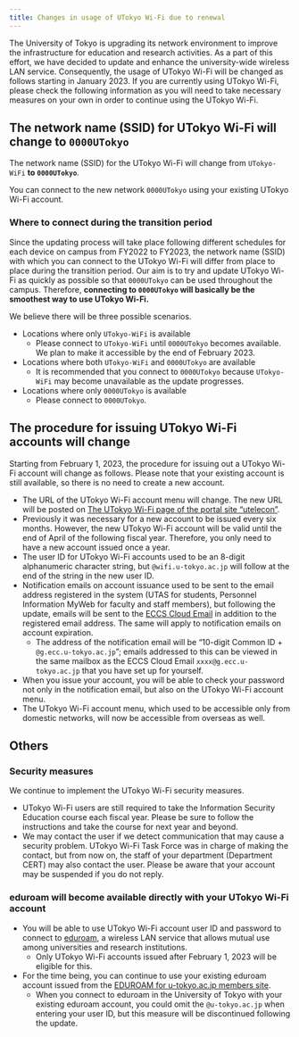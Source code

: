```yaml
---
title: Changes in usage of UTokyo Wi-Fi due to renewal
---
```


The University of Tokyo is upgrading its network environment to improve the infrastructure for education and research activities. As a part of this effort, we have decided to update and enhance the university-wide wireless LAN service. Consequently, the usage of UTokyo Wi-Fi will be changed as follows starting in January 2023. If you are currently using UTokyo Wi-Fi, please check the following information as you will need to take necessary measures on your own in order to continue using the UTokyo Wi-Fi.

## The network name (SSID) for UTokyo Wi-Fi will change to `0000UTokyo`
The network name (SSID) for the UTokyo Wi-Fi will change from `UTokyo-WiFi` **to `0000UTokyo`**.

You can connect to the new network `0000UTokyo` using your existing UTokyo Wi-Fi account.

### Where to connect during the transition period
Since the updating process will take place following different schedules for each device on campus from FY2022 to FY2023, the network name (SSID) with which you can connect to the UTokyo Wi-Fi will differ from place to place during the transition period. Our aim is to try and update UTokyo Wi-Fi as quickly as possible so that `0000UTokyo` can be used throughout the campus. Therefore, **connecting to `0000UTokyo` will basically be the smoothest way to use UTokyo Wi-Fi.**

We believe there will be three possible scenarios.

- Locations where only `UTokyo-WiFi` is available
    - Please connect to `UTokyo-WiFi` until `0000UTokyo` becomes available. We plan to make it accessible by the end of February 2023.
- Locations where both `UTokyo-WiFi` and `0000UTokyo` are available
    - It is recommended that you connect to `0000UTokyo` because `UTokyo-WiFi` may become unavailable as the update progresses.
- Locations where only `0000UTokyo` is available
    - Please connect to `0000UTokyo`.

## The procedure for issuing UTokyo Wi-Fi accounts will change
Starting from February 1, 2023, the procedure for issuing out a UTokyo Wi-Fi account will change as follows. Please note that your existing account is still available, so there is no need to create a new account.

- The URL of the UTokyo Wi-Fi account menu will change. The new URL will be posted on [The UTokyo Wi-Fi page of the portal site “utelecon”](/en/utokyo_wifi/).
- Previously it was necessary for a new account to be issued every six months. However, the new UTokyo Wi-Fi account will be valid until the end of April of the following fiscal year. Therefore, you only need to have a new account issued once a year.
- The user ID for UTokyo Wi-Fi accounts used to be an 8-digit alphanumeric character string, but `@wifi.u-tokyo.ac.jp` will follow at the end of the string in the new user ID.
- Notification emails on account issuance used to be sent to the email address registered in the system (UTAS for students, Personnel Information MyWeb for faculty and staff members), but following the update, emails will be sent to the [ECCS Cloud Email](/en/eccs_cloud_email) in addition to the registered email address. The same will apply to notification emails on account expiration.
    - The address of the notification email will be “10-digit Common ID + `@g.ecc.u-tokyo.ac.jp`”; emails addressed to this can be viewed in the same mailbox as the ECCS Cloud Email `xxxx@g.ecc.u-tokyo.ac.jp` that you have set up for yourself.
- When you issue your account, you will be able to check your password not only in the notification email, but also on the UTokyo Wi-Fi account menu.
- The UTokyo Wi-Fi account menu, which used to be accessible only from domestic networks, will now be accessible from overseas as well.

## Others

### Security measures

We continue to implement the UTokyo Wi-Fi security measures.

- UTokyo Wi-Fi users are still required to take the Information Security Education course each fiscal year. Please be sure to follow the instructions and take the course for next year and beyond.
- We may contact the user if we detect communication that may cause a security problem. UTokyo Wi-Fi Task Force was in charge of making the contact, but from now on, the staff of your department (Department CERT) may also contact the user. Please be aware that your account may be suspended if you do not reply.

### eduroam will become available directly with your UTokyo Wi-Fi account
- You will be able to use UTokyo Wi-Fi account user ID and password to connect to [eduroam](https://eduroam.jp/en), a wireless LAN service that allows mutual use among universities and research institutions.
    - Only UTokyo Wi-Fi accounts issued after February 1, 2023 will be eligible for this.
- For the time being, you can continue to use your existing eduroam account issued from the [EDUROAM for u-tokyo.ac.jp members site](https://www.eduroam.itc.u-tokyo.ac.jp/cgi-bin/en/top.cgi).
    - When you connect to eduroam in the University of Tokyo with your existing eduroam account, you could omit the `@u-tokyo.ac.jp` when entering your user ID, but this measure will be discontinued following the update.